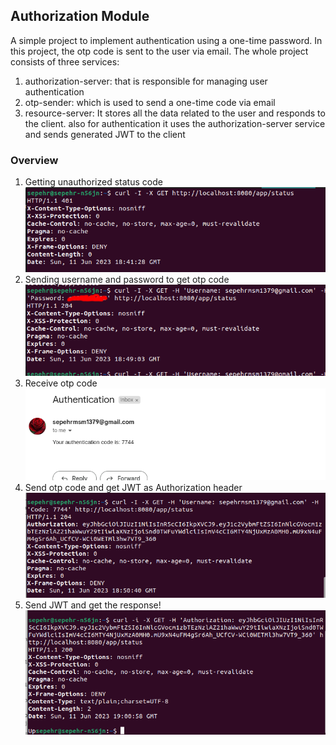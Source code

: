 ## Authorization Module
A simple project to implement authentication using a one-time password. In this project, the otp code is sent to the user
via email. The whole project consists of three services:

1. authorization-server: that is responsible for managing user authentication
2. otp-sender: which is used to send a one-time code via email
3. resource-server: It stores all the data related to the user and responds to the client. also for authentication it uses the authorization-server service and sends generated JWT to the client

### Overview
1. Getting unauthorized status code
    ![](./etc/1.png)
2. Sending username and password to get otp code
    ![](./etc/2.png)
3. Receive otp code
    ![](./etc/3.png)
4. Send otp code and get JWT as Authorization header
    ![](./etc/4.png)
5. Send JWT and get the response!
    ![](./etc/5.png)
